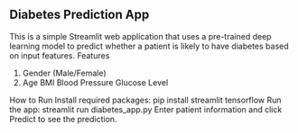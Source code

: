 ## Diabetes Prediction App

This is a simple Streamlit web application that uses a pre-trained deep learning model to predict whether a patient is likely to have diabetes based on input features.
Features
1. Gender (Male/Female)
2. Age
BMI
Blood Pressure
Glucose Level

How to Run
Install required packages: pip install streamlit tensorflow
Run the app: streamlit run diabetes_app.py
Enter patient information and click Predict to see the prediction.
